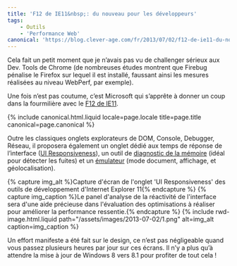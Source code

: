 ```yaml
---
title: 'F12 de IE11&nbsp;: du nouveau pour les développeurs'
tags:
    - Outils
    - 'Performance Web'
canonical: 'https://blog.clever-age.com/fr/2013/07/02/f12-de-ie11-du-nouveau-pour-les-developpeurs/'
---
```


Cela fait un petit moment que je n’avais pas vu de challenger sérieux aux Dev. Tools de Chrome (de nombreuses études montrent que Firebug pénalise le Firefox sur lequel il est installé, faussant ainsi les mesures réalisées au niveau WebPerf, par exemple).

Une fois n’est pas coutume, c’est Microsoft qui s’apprête à donner un coup dans la fourmilière avec le [F12 de IE11](<http://msdn.microsoft.com/en-us/library/ie/bg182632(v=vs.85).aspx>).

<!-- more -->

{% include canonical.html.liquid
    locale=page.locale
    title=page.title
    canonical=page.canonical
%}

Outre les classiques onglets explorateurs de DOM, Console, Debugger, Réseau, il proposera également un onglet dédié aux temps de réponse de l’interface ([UI Responsiveness](<http://msdn.microsoft.com/en-us/library/ie/dn255009(v=vs.85).aspx>)), un outil de [diagnostic de la mémoire](<http://msdn.microsoft.com/en-us/library/ie/dn255003(v=vs.85).aspx>) (idéal pour détecter les fuites) et un [émulateur](<http://msdn.microsoft.com/en-us/library/ie/dn255001(v=vs.85).aspx>) (mode document, affichage, et géolocalisation).

{% capture img_alt %}Capture d'écran de l'onglet 'UI Responsiveness' des outils de développement d'Internet Explorer 11{% endcapture %}
{% capture img_caption %}Le panel d'analyse de la réactivité de l'interface sera d'une aide précieuse dans l'évaluation des optimisations à réaliser pour améliorer la performance ressentie.{% endcapture %}
{% include rwd-image.html.liquid
path="/assets/images/2013-07-02/1.png"
alt=img_alt
caption=img_caption
%}

Un effort manifeste a été fait sur le design, ce n’est pas négligeable quand vous passez plusieurs heures par jour sur ces écrans. Il n’y a plus qu’à attendre la mise à jour de Windows 8 vers 8.1 pour profiter de tout cela !
